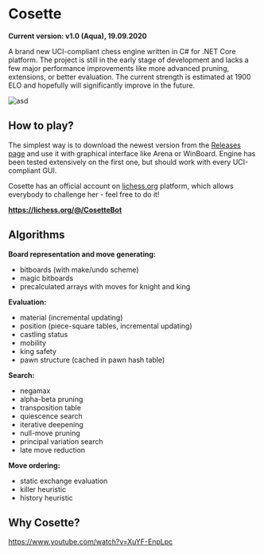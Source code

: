 # Cosette
**Current version: v1.0 (Aqua), 19.09.2020**

A brand new UCI-compliant chess engine written in C# for .NET Core platform. The project is still in the early stage of development and lacks a few major performance improvements like more advanced pruning, extensions, or better evaluation. The current strength is estimated at 1900 ELO and hopefully will significantly improve in the future.

![asd](https://i.imgur.com/ck4GbbF.png)

## How to play?
The simplest way is to download the newest version from the [Releases page](https://github.com/Tearth/Cosette/releases) and use it with graphical interface like Arena or WinBoard. Engine has been tested extensively on the first one, but should work with every UCI-compliant GUI.

Cosette has an official account on [lichess.org](https://lichess.org/) platform, which allows everybody to challenge her - feel free to do it!

**https://lichess.org/@/CosetteBot**

## Algorithms

**Board representation and move generating:**
 - bitboards (with make/undo scheme)
 - magic bitboards
 - precalculated arrays with moves for knight and king

**Evaluation:**
 - material (incremental updating)
 - position (piece-square tables, incremental updating)
 - castling status
 - mobility
 - king safety
 - pawn structure (cached in pawn hash table)

**Search:**
 - negamax
 - alpha-beta pruning
 - transposition table
 - quiescence search
 - iterative deepening
 - null-move pruning
 - principal variation search
 - late move reduction

**Move ordering:**
 - static exchange evaluation
 - killer heuristic
 - history heuristic

## Why Cosette?

https://www.youtube.com/watch?v=XuYF-EnpLpc